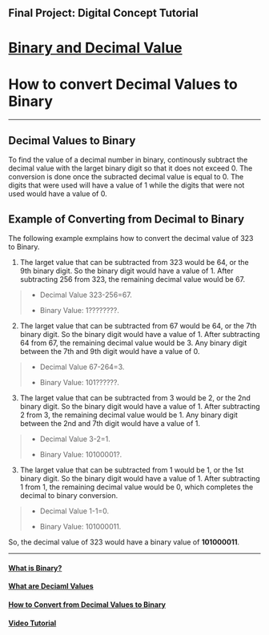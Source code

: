 
## Final Project: Digital Concept Tutorial

# [Binary and Decimal Value](README.md)

# How to convert Decimal Values to Binary
---

## Decimal Values to Binary
 
To find the value of a decimal number in binary, continously subtract the decimal value with the larget binary digit so that it does not exceed 0. The conversion is done once the subracted decimal value is equal to 0. The digits that were used will have a value of 1 while the digits that were not used would have a value of 0.

## Example of Converting from Decimal to Binary

The following example exmplains how to convert the decimal value of 323 to Binary. 

1. The larget value that can be subtracted from 323 would be 64, or the 9th binary digit. So the binary digit would have a value of 1. After subtracting 256 from 323, the remaining decimal value would be 67.

> * Decimal Value 323-256=67.
>
> * Binary Value: 1????????.

2. The larget value that can be subtracted from 67 would be 64, or the 7th binary digit. So the binary digit would have a value of 1. After subtracting 64 from 67, the remaining decimal value would be 3. Any binary digit between the 7th and 9th digit would have a value of 0.

> * Decimal Value 67-264=3.
>
> * Binary Value: 101??????.

3. The larget value that can be subtracted from 3 would be 2, or the 2nd binary digit. So the binary digit would have a value of 1. After subtracting 2 from 3, the remaining decimal value would be 1. Any binary digit between the 2nd and 7th digit would have a value of 1.

> * Decimal Value 3-2=1.
>
> * Binary Value: 10100001?.

3. The larget value that can be subtracted from 1 would be 1, or the 1st binary digit. So the binary digit would have a value of 1. After subtracting 1 from 1, the remaining decimal value would be 0, which completes the decimal to binary conversion.

> * Decimal Value 1-1=0.
>
> * Binary Value: 101000011.

So, the decimal value of 323 would have a binary value of **101000011**.

---

#### [What is Binary?](Binary.md)

#### [What are Deciaml Values](Decimal.md)

#### [How to Convert from Decimal Values to Binary](D2B.md)

#### [Video Tutorial](https://youtu.be/b47QnQoFk50)
